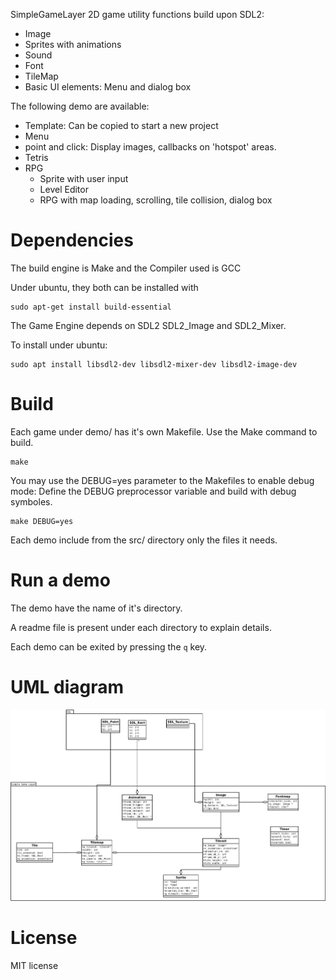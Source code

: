 SimpleGameLayer 2D game utility functions build upon SDL2:

* Image
* Sprites with animations
* Sound
* Font
* TileMap
* Basic UI elements: Menu and dialog box

The following demo are available:

* Template: Can be copied to start a new project
* Menu
* point and click: Display images, callbacks on 'hotspot' areas.
* Tetris
* RPG
  - Sprite with user input
  - Level Editor
  - RPG with map loading, scrolling, tile collision, dialog box

# Dependencies

The build engine is Make and the Compiler used is GCC

Under ubuntu, they both can be installed with

	sudo apt-get install build-essential

The Game Engine depends on SDL2 SDL2_Image and SDL2_Mixer.

To install under ubuntu:

	sudo apt install libsdl2-dev libsdl2-mixer-dev libsdl2-image-dev

# Build

Each game under demo/ has it's own Makefile. Use the Make command to build.

	make

You may use the DEBUG=yes parameter to the Makefiles to enable debug mode: Define the DEBUG preprocessor variable and build with debug symboles.

	make DEBUG=yes

Each demo include from the src/ directory only the files it needs.

# Run a demo

The demo have the name of it's directory.

A readme file is present under each directory to explain details.

Each demo can be exited by pressing the `q` key.

# UML diagram

![Alt text](doc/uml_class_diagram.png?raw=true "UML Diagram")

# License

 MIT license
